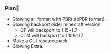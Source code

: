 ### Plan📅
- Glowing all format with PBR(labPBR format).
- Glowing backport older minecraft version.
  - OF will backport to 1.15~1.7
  - CTM will backport to 1.15&1.12
- Make a GUI resourcepack.
- Glowing Extra.
